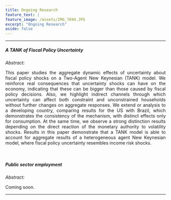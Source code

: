 ```yaml
---
title: Ongoing Research
feature_text: |
feature_image: /assets/IMG_7694.JPG
excerpt: "Ongoing Research"
aside: false
---
```


___

##### A TANK of Fiscal Policy Uncertainty

*Abstract:*
<div style="text-align:justify"> This paper studies the aggregate dynamic effects of uncertainty about fiscal policy shocks on a Two-Agent New Keynesian (TANK) model. We reinforce real consequences that uncertainty shocks can have on the economy, indicating that these can be bigger than those caused by fiscal policy decisions. Also, we highlight indirect channels through which uncertainty can affect both constraint and unconstrained households without further changes on aggregate responses. We extend or analysis to a developing country, comparing results for the US with Brazil, which demonstrates the consistency of the mechanism, with distinct effects only for consumption. At the same time, we observe a strong distinction results depending on the direct reaction of the monetary authority to volatility shocks. Results in this paper demonstrate that a TANK model is able to account for aggregate results of a heterogeneous agent New Keynesian model, where fiscal policy uncertainty resembles income risk shocks.</div>

<p> <br> </p>

##### Public sector employment

*Abstract:*
<div style="text-align:justify"> Coming soon. </div>

___
